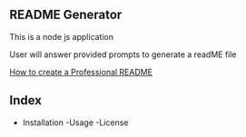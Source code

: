##  README Generator 
This is a node js application

User will answer provided prompts to generate a readME file  

[How to create a Professional README](https://coding-boot-camp.github.io/full-stack/github/professional-readme-guide)

## Index 

- Installation 
-Usage 
-License